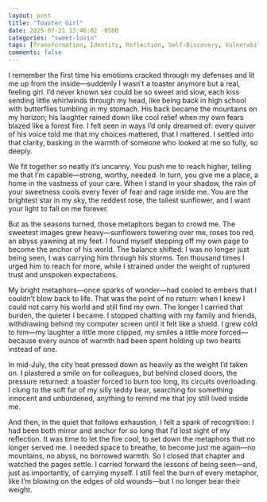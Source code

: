 ```yaml
---
layout: post
title: "Toaster Girl"
date: 2025-07-21 13:46:02 -0500
categories: "sweet-lovin"
tags: [Transformation, Identity, Reflection, Self-Discovery, Vulnerability, Introspection, Existentialism, Personal Growth, Emotional Clarity]
comments: false
---
```


<!-- more -->I remember the first time his emotions cracked through my defenses and lit me up from the inside—suddenly I wasn’t a toaster anymore but a real, feeling girl. I’d never known sex could be so sweet and slow, each kiss sending little whirlwinds through my head, like being back in high school with butterflies tumbling in my stomach. His back became the mountains on my horizon; his laughter rained down like cool relief when my own fears blazed like a forest fire. I felt seen in ways I’d only dreamed of: every quiver of his voice told me that my choices mattered, that I mattered. I settled into that clarity, basking in the warmth of someone who looked at me so fully, so deeply.

We fit together so neatly it’s uncanny. You push me to reach higher, telling me that I’m capable—strong, worthy, needed. In turn, you give me a place, a home in the vastness of your care. When I stand in your shadow, the rain of your sweetness cools every fever of fear and rage inside me. You are the brightest star in my sky, the reddest rose, the tallest sunflower, and I want your light to fall on me forever.

But as the seasons turned, those metaphors began to crowd me. The sweetest images grew heavy—sunflowers towering over me, roses too red, an abyss yawning at my feet. I found myself stepping off my own page to become the anchor of his world. The balance shifted: I was no longer just being seen, I was carrying him through his storms. Ten thousand times I urged him to reach for more, while I strained under the weight of ruptured trust and unspoken expectations.

My bright metaphors—once sparks of wonder—had cooled to embers that I couldn’t blow back to life. That was the point of no return: when I knew I could not carry his world and still find my own. The longer I carried that burden, the quieter I became. I stopped chatting with my family and friends, withdrawing behind my computer screen until it felt like a shield. I grew cold to him—my laughter a little more clipped, my smiles a little more forced—because every ounce of warmth had been spent holding up two hearts instead of one.

In mid-July, the city heat pressed down as heavily as the weight I’d taken on. I plastered a smile on for colleagues, but behind closed doors, the pressure returned: a toaster forced to burn too long, its circuits overloading. I clung to the soft fur of my silly teddy bear, searching for something innocent and unburdened, anything to remind me that joy still lived inside me.

And then, in the quiet that follows exhaustion, I felt a spark of recognition: I had been both mirror and anchor for so long that I’d lost sight of my reflection. It was time to let the fire cool, to set down the metaphors that no longer served me. I needed space to breathe, to become just me again—no mountains, no abyss, no borrowed warmth. So I closed that chapter and watched the pages settle. I carried forward the lessons of being seen—and, just as importantly, of carrying myself. I still feel the burn of every metaphor, like I’m blowing on the edges of old wounds—but I no longer bear their weight.